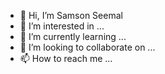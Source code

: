 - 👋 Hi, I’m Samson Seemal
- 👀 I’m interested in ...
- 🌱 I’m currently learning ...
- 💞️ I’m looking to collaborate on ...
- 📫 How to reach me ... 

<!---
SamsonSeemal/SamsonSeemal is a ✨ special ✨ repository because its `README.md` (this file) appears on your GitHub profile.
You can click the Preview link to take a look at your changes.
--->
